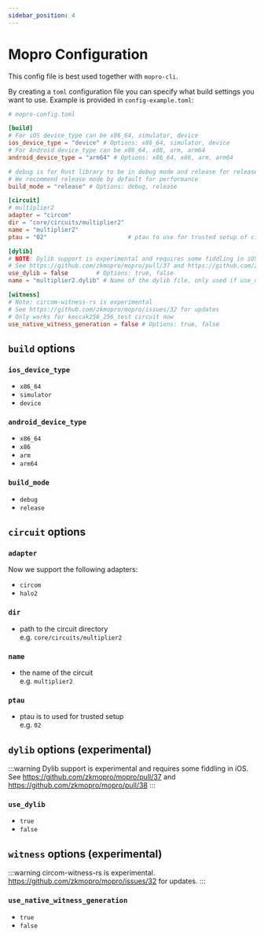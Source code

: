 ```yaml
---
sidebar_position: 4
---
```


# Mopro Configuration

This config file is best used together with `mopro-cli`.

By creating a `toml` configuration file you can specify what build settings you want to use. Example is provided in `config-example.toml`:

```toml
# mopro-config.toml

[build]
# For iOS device_type can be x86_64, simulator, device
ios_device_type = "device" # Options: x86_64, simulator, device
# For Android device_type can be x86_64, x86, arm, arm64
android_device_type = "arm64" # Options: x86_64, x86, arm, arm64

# debug is for Rust library to be in debug mode and release for release mode
# We recommend release mode by default for performance
build_mode = "release" # Options: debug, release

[circuit]
# multiplier2
adapter = "circom"
dir = "core/circuits/multiplier2"
name = "multiplier2"
ptau = "02"                       # ptau to use for trusted setup of circuit, "01" to "27"

[dylib]
# NOTE: Dylib support is experimental and requires some fiddling in iOS
# See https://github.com/zkmopro/mopro/pull/37 and https://github.com/zkmopro/mopro/pull/38
use_dylib = false        # Options: true, false
name = "multiplier2.dylib" # Name of the dylib file, only used if use_dylib is true

[witness]
# Note: circom-witness-rs is experimental
# See https://github.com/zkmopro/mopro/issues/32 for updates
# Only works for keccak256_256_test circuit now
use_native_witness_generation = false # Options: true, false
```

## `build` options

### `ios_device_type`

-   `x86_64`
-   `simulator`
-   `device`

### `android_device_type`

-   `x86_64`
-   `x86`
-   `arm`
-   `arm64`

### `build_mode`

-   `debug`
-   `release`

## `circuit` options

### `adapter`

Now we support the following adapters:

-   `circom`
-   `halo2`

### `dir`

-   path to the circuit directory<br/>
    e.g. `core/circuits/multiplier2`

### `name`

-   the name of the circuit<br/>
    e.g. `multiplier2`

### `ptau`

-   ptau is to used for trusted setup<br/>
    e.g. `02`

## `dylib` options (experimental)

:::warning
Dylib support is experimental and requires some fiddling in iOS.<br/>
See https://github.com/zkmopro/mopro/pull/37 and https://github.com/zkmopro/mopro/pull/38
:::

### `use_dylib`

-   `true`
-   `false`

## `witness` options (experimental)

:::warning
circom-witness-rs is experimental.<br/>
https://github.com/zkmopro/mopro/issues/32 for updates.
:::

### `use_native_witness_generation`

-   `true`
-   `false`
